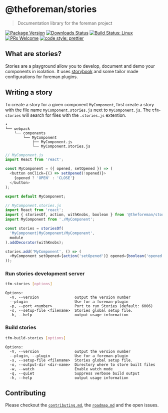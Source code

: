 # @theforeman/stories

> Documentation library for the foreman project

[![Package Version](https://img.shields.io/npm/v/@theforeman/stories.svg?style=flat-square)](https://www.npmjs.com/package/@theforeman/stories)
[![Downloads Status](https://img.shields.io/npm/dm/@theforeman/stories.svg?style=flat-square)](https://npm-stat.com/charts.html?package=@theforeman/stories&from=2016-04-01)
[![Build Status: Linux](https://img.shields.io/travis/theforeman/foreman-js/master.svg?style=flat-square)](https://travis-ci.org/theforeman/foreman-js)
[![PRs Welcome](https://img.shields.io/badge/PRs-welcome-brightgreen.svg?style=flat-square)](http://makeapullrequest.com)
[![code style: prettier](https://img.shields.io/badge/code_style-prettier-ff69b4.svg?style=flat-square)](https://github.com/prettier/prettier)

## What are stories?

Stories are a playground allow you to develop, document and demo your components in isolation.
It uses [storybook](https://storybook.js.org/) and some tailor made configurations for foreman plugins.

## Writing a story

To create a story for a given component `MyComponent`, first create a story with the file name `MyComponent.stories.js` next to `MyComponent.js`.
The `tfm-stories` will search for files with the `.stories.js` extention.

```
•
└── webpack
    └── components
        └── MyComponent
            ├── MyComponent.js
            └── MyComponent.stories.js
```

```js
// MyComponent.js
import React from 'react';

const MyComponent = ({ opened, setOpened }) => (
  <button onClick={() => setOpened(!opened)}>
    {opened ? 'OPEN' : 'CLOSE'}
  </button>
);

export default MyComponent;

// MyComponent.stories.js
import React from 'react';
import { storiesOf, action, withKnobs, boolean } from '@theforeman/stories/stories';
import MyComponent from './MyComponent';

const stories = storiesOf(
  'MyComponent|MyComponent/MyComponent',
  module
).addDecorator(withKnobs);

stories.add('MyComponent', () => (
  <MyComponent setOpened={action('setOpened')} opened={boolean('opened')} />
));

```

### Run stories development server

```bash
tfm-stories [options]
```

```
Options:
  -V, --version                output the version number
  --plugin                     Use for a foreman-plugin
  -p, --port <number>          Port to run Stories (default: 6006)
  -s, --setup-file <filename>  Stories global setup file.
  -h, --help                   output usage information
```

### Build stories

```bash
tfm-build-stories [options]
```

```
Options:
  -V, --version                output the version number
  --plugin, --plugin           Use for a foreman-plugin
  -s, --setup-file <filename>  Stories global setup file.
  -o, --output-dir <dir-name>  Directory where to store built files
  -w, --watch                  Enable watch mode
  -q, --quiet                  Suppress verbose build output
  -h, --help                   output usage information
```

## Contributing

Please checkout the [`contributing.md`](../../contributing.md), the [`roadmap.md`](../../roadmap.md) and the open issues.
